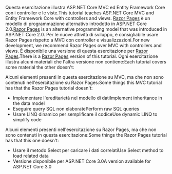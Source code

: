 <span data-ttu-id="d1926-101">Questa esercitazione illustra ASP.NET Core MVC ed Entity Framework Core con i controller e le viste.</span><span class="sxs-lookup"><span data-stu-id="d1926-101">This tutorial teaches ASP.NET Core MVC and Entity Framework Core with controllers and views.</span></span> <span data-ttu-id="d1926-102">[Razor Pages](xref:razor-pages/index) è un modello di programmazione alternativo introdotto in ASP.NET Core 2.0.</span><span class="sxs-lookup"><span data-stu-id="d1926-102">[Razor Pages](xref:razor-pages/index) is an alternative programming model that was introduced in ASP.NET Core 2.0.</span></span> <span data-ttu-id="d1926-103">Per le nuove attività di sviluppo, è consigliabile usare Razor Pages rispetto a MVC con controller e visualizzazioni.</span><span class="sxs-lookup"><span data-stu-id="d1926-103">For new development, we recommend Razor Pages over MVC with controllers and views.</span></span> <span data-ttu-id="d1926-104">È disponibile una versione di questa esercitazione per [Razor Pages](xref:data/ef-rp/intro).</span><span class="sxs-lookup"><span data-stu-id="d1926-104">There is a [Razor Pages](xref:data/ef-rp/intro) version of this tutorial.</span></span> <span data-ttu-id="d1926-105">Ogni esercitazione illustra alcuni materiali che l'altra versione non contiene:</span><span class="sxs-lookup"><span data-stu-id="d1926-105">Each tutorial covers some material the other doesn't:</span></span>

<span data-ttu-id="d1926-106">Alcuni elementi presenti in questa esercitazione su MVC, ma che non sono contenuti nell'esercitazione su Razor Pages:</span><span class="sxs-lookup"><span data-stu-id="d1926-106">Some things this MVC tutorial has that the Razor Pages tutorial doesn't:</span></span>

* <span data-ttu-id="d1926-107">Implementare l'ereditarietà nel modello di dati</span><span class="sxs-lookup"><span data-stu-id="d1926-107">Implement inheritance in the data model</span></span>
* <span data-ttu-id="d1926-108">Eseguire query SQL non elaborate</span><span class="sxs-lookup"><span data-stu-id="d1926-108">Perform raw SQL queries</span></span>
* <span data-ttu-id="d1926-109">Usare LINQ dinamico per semplificare il codice</span><span class="sxs-lookup"><span data-stu-id="d1926-109">Use dynamic LINQ to simplify code</span></span>
 
<span data-ttu-id="d1926-110">Alcuni elementi presenti nell'esercitazione su Razor Pages, ma che non sono contenuti in questa esercitazione:</span><span class="sxs-lookup"><span data-stu-id="d1926-110">Some things the Razor Pages tutorial has that this one doesn't:</span></span>

* <span data-ttu-id="d1926-111">Usare il metodo Select per caricare i dati correlati</span><span class="sxs-lookup"><span data-stu-id="d1926-111">Use Select method to load related data</span></span>
* <span data-ttu-id="d1926-112">Versione disponibile per ASP.NET Core 3.0</span><span class="sxs-lookup"><span data-stu-id="d1926-112">A version available for ASP.NET Core 3.0</span></span>
